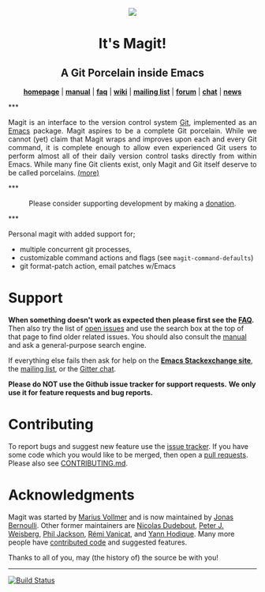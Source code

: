 <a href="#readme"></a>
<p align="center"><img src="http://magit.vc/img/magit.png"/></p>
<h1 align="center">It's Magit!</h1>
<h2 align="center">A Git Porcelain inside Emacs</h2>
<p align="center">
  <a href="http://magit.vc"><b>homepage</b></a> |
  <a href="http://magit.vc/manual"><b>manual</b></a> |
  <a href="http://magit.vc/manual/magit/FAQ.html"><b>faq</b></a> |
  <a href="https://github.com/magit/magit/wiki"><b>wiki</b></a> |
  <a href="https://groups.google.com/forum/?fromgroups#!forum/magit"><b>mailing list</b></a> |
  <a href="http://emacs.stackexchange.com/questions/tagged/magit"><b>forum</b></a> |
  <a href="https://gitter.im/magit/magit"><b>chat</b></a> |
  <a href="https://twitter.com/magit_emacs"><b>news</b></a>
</p>
***

<p align="justify">
  Magit is an interface to the version control system
  <a href="http://git-scm.com">Git</a>, implemented as an
  <a href="http://www.gnu.org/software/emacs">Emacs</a> package.
  Magit aspires to be a complete Git porcelain.  While we cannot
  (yet) claim that Magit wraps and improves upon each and every Git
  command, it is complete enough to allow even experienced Git users
  to perform almost all of their daily version control tasks directly
  from within Emacs.  While many fine Git clients exist, only Magit
  and Git itself deserve to be called porcelains.
  <a href="http://magit.vc/about.html">(more)</a>
</p>
***

<p align="center">
  Please consider supporting development by making a
  <a href="http://magit.vc/donations.html">donation</a>.
</p>
***

Personal magit with added support for;
+ multiple concurrent git processes,
+ customizable command actions and flags (see `magit-command-defaults`)
+ git format-patch action, email patches w/Emacs

Support
=======

**When something doesn't work as expected then please first see the
[FAQ][faq].** Then also try the list of [open issues][issues] and use
the search box at the top of that page to find older related issues.
You should also consult the [manual][manual] and ask a general-purpose
search engine.

If everything else fails then ask for help on the
**[Emacs Stackexchange site][forum]**, the
[mailing list][list], or the
[Gitter chat][chat].

**Please do NOT use the Github issue tracker for support requests.**
**We only use it for feature requests and bug reports.**

Contributing
============

To report bugs and suggest new feature use the
[issue tracker][issues].  If you have some code which you would like
to be merged, then open a [pull requests][pulls]. Please also see
[CONTRIBUTING.md][contrib].

Acknowledgments
===============

Magit was started by [Marius Vollmer][marius] and is now maintained
by [Jonas Bernoulli][jonas].  Other former maintainers are
[Nicolas Dudebout][nicolas], [Peter J. Weisberg][peter],
[Phil Jackson][phil], [Rémi Vanicat][remi], and [Yann Hodique][yann].
Many more people have [contributed code][authors] and suggested
features.

Thanks to all of you, may (the history of) the source be with you!

***
[![Build Status](https://travis-ci.org/magit/magit.svg?branch=master)](https://travis-ci.org/magit/magit)

[contrib]: https://github.com/magit/magit/blob/master/CONTRIBUTING.md
[issues]:  https://github.com/magit/magit/issues
[pulls]:   https://github.com/magit/magit/pulls

[authors]: http://magit.vc/stats/authors.html
[faq]:     http://magit.vc/manual/magit/FAQ.html
[manual]:  http://magit.vc/manual

[chat]:    https://gitter.im/magit/magit
[forum]:   http://emacs.stackexchange.com/questions/tagged/magit
[list]:    https://groups.google.com/forum/?fromgroups#!forum/magit

[jonas]:   http://emacsair.me
[marius]:  https://github.com/mvollmer
[nicolas]: http://dudebout.com
[peter]:   https://github.com/pjweisberg
[phil]:    https://github.com/philjackson
[remi]:    https://github.com/vanicat
[yann]:    http://www.hodique.info
